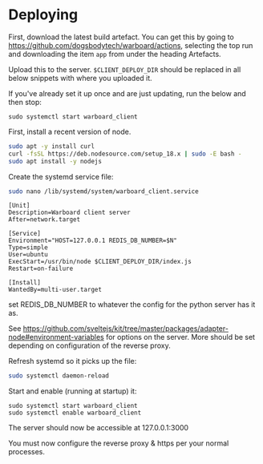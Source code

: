 # Deploying

First, download the latest build artefact. 
You can get this by going to <https://github.com/dogsbodytech/warboard/actions>, selecting the top run and downloading the item `app` from under the heading Artefacts.

Upload this to the server.
`$CLIENT_DEPLOY_DIR` should be replaced in all below snippets with where you uploaded it.


If you've already set it up once and are just updating, run the below and then stop: 

```
sudo systemctl start warboard_client
```


First, install a recent version of node.

```bash
sudo apt -y install curl
curl -fsSL https://deb.nodesource.com/setup_18.x | sudo -E bash -
sudo apt install -y nodejs
```

Create the systemd service file:

```bash
sudo nano /lib/systemd/system/warboard_client.service
```

```service
[Unit]
Description=Warboard client server
After=network.target

[Service]
Environment="HOST=127.0.0.1 REDIS_DB_NUMBER=$N"
Type=simple
User=ubuntu
ExecStart=/usr/bin/node $CLIENT_DEPLOY_DIR/index.js
Restart=on-failure

[Install]
WantedBy=multi-user.target
```

set REDIS_DB_NUMBER to whatever the config for the python server has it as.

See <https://github.com/sveltejs/kit/tree/master/packages/adapter-node#environment-variables> for options on the server.
More should be set depending on configuration of the reverse proxy.


Refresh systemd so it picks up the file:

```bash
sudo systemctl daemon-reload
```

Start and enable (running at startup) it:

```
sudo systemctl start warboard_client
sudo systemctl enable warboard_client
```

The server should now be accessible at 127.0.0.1:3000

You must now configure the reverse proxy & https per your normal processes.